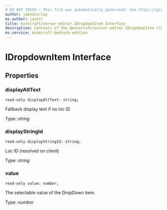 ```yaml
---
# DO NOT TOUCH — This file was automatically generated. See https://github.com/mojang/minecraftapidocsgenerator to modify descriptions, examples, etc.
author: jakeshirley
ms.author: jashir
title: minecraft/server-editor.IDropdownItem Interface
description: Contents of the @minecraft/server-editor.IDropdownItem class.
ms.service: minecraft-bedrock-edition
---
```

# IDropdownItem Interface

## Properties

### **displayAltText**
`read-only displayAltText: string;`

Fallback display text if no loc ID

Type: *string*

### **displayStringId**
`read-only displayStringId: string;`

Loc ID (resolved on client)

Type: *string*

### **value**
`read-only value: number;`

The selectable value of the DropDown item.

Type: *number*
